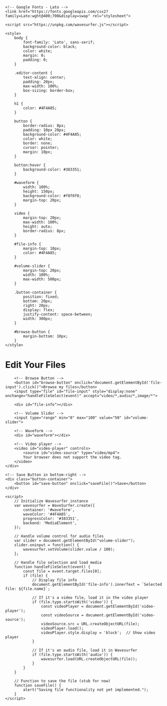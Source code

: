<!DOCTYPE html>
<html lang="en">
<head>
    <meta charset="UTF-8">
    <meta name="viewport" content="width=device-width, initial-scale=1.0">
    <title>File Editor</title>
    
    <!-- Google Fonts - Lato -->
    <link href="https://fonts.googleapis.com/css2?family=Lato:wght@400;700&display=swap" rel="stylesheet">
    
    <script src="https://unpkg.com/wavesurfer.js"></script>

    <style>
        body {
            font-family: 'Lato', sans-serif;
            background-color: black;
            color: white;
            margin: 0;
            padding: 0;
        }
        
        .editor-content {
            text-align: center;
            padding: 20px;
            max-width: 100%;
            box-sizing: border-box;
        }

        h1 {
            color: #4F4A85;
        }

        button {
            border-radius: 8px;
            padding: 10px 20px;
            background-color: #4F4A85;
            color: white;
            border: none;
            cursor: pointer;
            margin: 10px;
        }

        button:hover {
            background-color: #383351;
        }

        #waveform {
            width: 100%;
            height: 150px;
            background-color: #f0f0f0;
            margin-top: 20px;
        }

        video {
            margin-top: 20px;
            max-width: 100%;
            height: auto;
            border-radius: 8px;
        }

        #file-info {
            margin-top: 10px;
            color: #4F4A85;
        }

        #volume-slider {
            margin-top: 20px;
            width: 100%;
            max-width: 500px;
        }

        .button-container {
            position: fixed;
            bottom: 20px;
            right: 20px;
            display: flex;
            justify-content: space-between;
            width: 300px;
        }

        #browse-button {
            margin-bottom: 10px;
        }
    </style>
</head>
<body>
    <div class="editor-content">
        <h1>Edit Your Files</h1>

        <!-- Browse Button -->
        <button id="browse-button" onclick="document.getElementById('file-input').click()">Browse my files</button>
        <input type="file" id="file-input" style="display:none" onchange="handleFileSelect(event)" accept="video/*,audio/*,image/*">
        
        <div id="file-info"></div>

        <!-- Volume Slider -->
        <input type="range" min="0" max="100" value="50" id="volume-slider">

        <!-- Waveform -->
        <div id="waveform"></div>

        <!-- Video player -->
        <video id="video-player" controls>
            <source id="video-source" type="video/mp4">
            Your browser does not support the video tag.
        </video>
    </div>

    <!-- Save Button in bottom-right -->
    <div class="button-container">
        <button id="save-button" onclick="saveFile()">Save</button>
    </div>

    <script>
        // Initialize Wavesurfer instance
        var wavesurfer = WaveSurfer.create({
            container: '#waveform',
            waveColor: '#4F4A85',
            progressColor: '#383351',
            backend: 'MediaElement',
        });

        // Handle volume control for audio files
        var slider = document.getElementById("volume-slider");
        slider.oninput = function() {
            wavesurfer.setVolume(slider.value / 100);
        };

        // Handle file selection and load media
        function handleFileSelect(event) {
            const file = event.target.files[0];
            if (file) {
                // Display file info
                document.getElementById('file-info').innerText = `Selected file: ${file.name}`;

                // If it's a video file, load it in the video player
                if (file.type.startsWith('video')) {
                    const videoPlayer = document.getElementById('video-player');
                    const videoSource = document.getElementById('video-source');
                    videoSource.src = URL.createObjectURL(file);
                    videoPlayer.load();
                    videoPlayer.style.display = 'block';  // Show video player
                }

                // If it's an audio file, load it in Wavesurfer
                if (file.type.startsWith('audio')) {
                    wavesurfer.load(URL.createObjectURL(file));
                }
            }
        }

        // Function to save the file (stub for now)
        function saveFile() {
            alert("Saving file functionality not yet implemented.");
        }
    </script>
</body>
</html>
